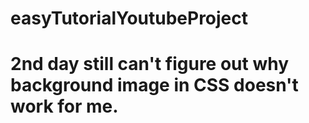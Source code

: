 # easyTutorialYoutubeProject
# 2nd day still can't figure out why background image in CSS doesn't work for me. 
